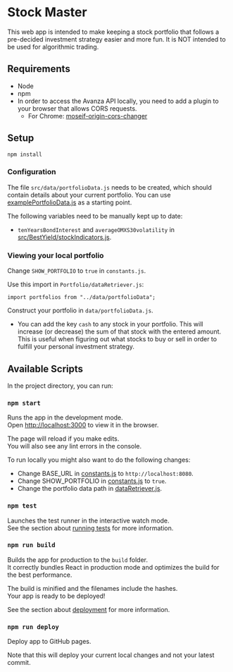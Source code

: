 # Stock Master

This web app is intended to make keeping a stock portfolio that follows a pre-decided investment strategy easier and more fun. It is NOT intended to be used for algorithmic trading.

## Requirements

- Node
- npm
- In order to access the Avanza API locally, you need to add a plugin to your browser that allows CORS requests.
  - For Chrome: [moseif-origin-cors-changer](https://chrome.google.com/webstore/detail/moesif-orign-cors-changer/digfbfaphojjndkpccljibejjbppifbc)

## Setup

    npm install

### Configuration

The file `src/data/portfolioData.js` needs to be created, which should contain details about your current portfolio. You can use [examplePortfolioData.js](examplePortfolioData.js) as a starting point.

The following variables need to be manually kept up to date:

- `tenYearsBondInterest` and `averageOMXS30volatility` in [src/BestYield/stockIndicators.js](src/BestYield/stockIndicators.js).

### Viewing your local portfolio

Change `SHOW_PORTFOLIO` to `true` in `constants.js`.

Use this import in `Portfolio/dataRetriever.js`:

    import portfolios from "../data/portfolioData";

Construct your portfolio in `data/portfolioData.js`.

* You can add the key `cash` to any stock in your portfolio. This will increase (or decrease) the sum of that stock with the entered amount. This is useful when figuring out what stocks to buy or sell in order to fulfill your personal investment strategy.

## Available Scripts

In the project directory, you can run:

### `npm start`

Runs the app in the development mode.<br>
Open [http://localhost:3000](http://localhost:3000) to view it in the browser.

The page will reload if you make edits.<br>
You will also see any lint errors in the console.

To run locally you might also want to do the following changes:

* Change BASE_URL in [constants.js](./src/constants.js) to `http://localhost:8080`.
* Change SHOW_PORTFOLIO in [constants.js](./src/constants.js) to `true`.
* Change the portfolio data path in [dataRetriever.js](./src/Portfolio/dataRetriever.js).

### `npm test`

Launches the test runner in the interactive watch mode.<br>
See the section about [running tests](https://facebook.github.io/create-react-app/docs/running-tests) for more information.

### `npm run build`

Builds the app for production to the `build` folder.<br>
It correctly bundles React in production mode and optimizes the build for the best performance.

The build is minified and the filenames include the hashes.<br>
Your app is ready to be deployed!

See the section about [deployment](https://facebook.github.io/create-react-app/docs/deployment) for more information.

### `npm run deploy`

Deploy app to GitHub pages.

Note that this will deploy your current local changes and not your latest commit.
